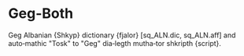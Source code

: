 # Geg-Both
Geg Albanian {Shkyp} dictionary {fjalor} [sq_ALN.dic, sq_ALN.aff] and auto‑mathic "Tosk" to "Geg" dia‑legth mutha‑tor shkripth {script}.
